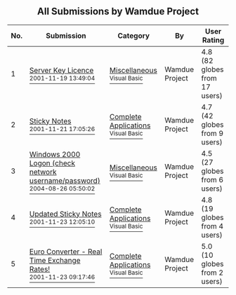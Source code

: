﻿<div align="center">

## All Submissions by Wamdue Project

</div>

No.  | Submission | Category | By   | User Rating
---- | ---------- | -------- | ---- | -----------
1 | [Server Key Licence<br /><sup>2001-11-19 13:49:04</sup>](https://github.com/Planet-Source-Code/wamdue-project-server-key-licence__1-29010) | [Miscellaneous<br /><sup>Visual Basic</sup>](../ByCategory/miscellaneous__1-1.md) | Wamdue Project | 4.8 (82 globes from 17 users)
2 | [Sticky Notes<br /><sup>2001-11-21 17:05:26</sup>](https://github.com/Planet-Source-Code/wamdue-project-sticky-notes__1-29068) | [Complete Applications<br /><sup>Visual Basic</sup>](../ByCategory/complete-applications__1-27.md) | Wamdue Project | 4.7 (42 globes from 9 users)
3 | [Windows 2000 Logon \(check network username/password\)<br /><sup>2004-08-26 05:50:02</sup>](https://github.com/Planet-Source-Code/wamdue-project-windows-2000-logon-check-network-username-password__1-55828) | [Miscellaneous<br /><sup>Visual Basic</sup>](../ByCategory/miscellaneous__1-1.md) | Wamdue Project | 4.5 (27 globes from 6 users)
4 | [Updated Sticky Notes<br /><sup>2001-11-23 12:05:10</sup>](https://github.com/Planet-Source-Code/wamdue-project-updated-sticky-notes__1-29097) | [Complete Applications<br /><sup>Visual Basic</sup>](../ByCategory/complete-applications__1-27.md) | Wamdue Project | 4.8 (19 globes from 4 users)
5 | [Euro Converter \- Real Time Exchange Rates\!<br /><sup>2001-11-23 09:17:46</sup>](https://github.com/Planet-Source-Code/wamdue-project-euro-converter-real-time-exchange-rates__1-29125) | [Complete Applications<br /><sup>Visual Basic</sup>](../ByCategory/complete-applications__1-27.md) | Wamdue Project | 5.0 (10 globes from 2 users)
